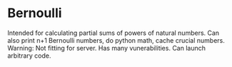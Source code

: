 # Bernoulli
 Intended for calculating partial sums of powers of natural numbers. Can also print n+1 Bernoulli numbers, do python math, cache crucial numbers. Warning: Not fitting for server. Has many vunerabilities. Can launch arbitrary code.

